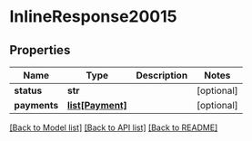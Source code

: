 # InlineResponse20015

## Properties
Name | Type | Description | Notes
------------ | ------------- | ------------- | -------------
**status** | **str** |  | [optional] 
**payments** | [**list[Payment]**](Payment.md) |  | [optional] 

[[Back to Model list]](../README.md#documentation-for-models) [[Back to API list]](../README.md#documentation-for-api-endpoints) [[Back to README]](../README.md)


